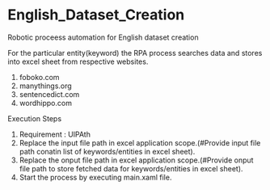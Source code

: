 # English_Dataset_Creation

Robotic proceess automation for English dataset creation

For the particular entity(keyword) the RPA process searches data and stores into excel sheet from respective websites.
1.  foboko.com
2.  manythings.org
3.  sentencedict.com
4.  wordhippo.com

Execution Steps
1.  Requirement : UIPAth
2.  Replace the input file path in excel application scope.(#Provide input file path conatin list of keywords/entities in excel sheet).
3.  Replace the onput file path in excel application scope.(#Provide onput file path to store fetched data for keywords/entities in excel sheet).
4.  Start the process  by executing main.xaml file.
